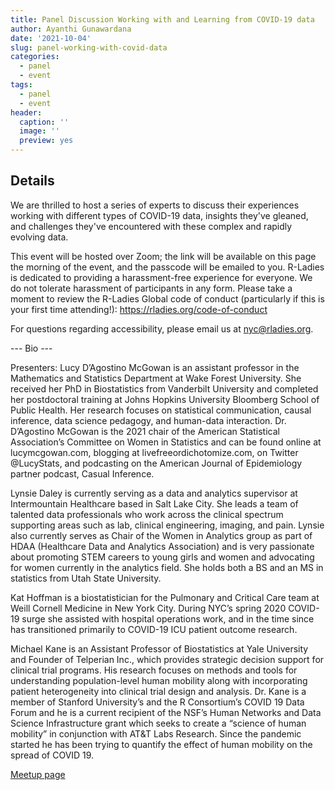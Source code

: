 ```yaml
---
title: Panel Discussion Working with and Learning from COVID-19 data
author: Ayanthi Gunawardana
date: '2021-10-04'
slug: panel-working-with-covid-data
categories:
  - panel
  - event
tags:
  - panel
  - event
header:
  caption: ''
  image: ''
  preview: yes
---
```


## Details

We are thrilled to host a series of experts to discuss their experiences working with different types of COVID-19 data, insights they've gleaned, and challenges they've encountered with these complex and rapidly evolving data.

This event will be hosted over Zoom; the link will be available on this page the morning of the event, and the passcode will be emailed to you.
R-Ladies is dedicated to providing a harassment-free experience for everyone. We do not tolerate harassment of participants in any form. Please take a moment to review the R-Ladies Global code of conduct (particularly if this is your first time attending!): https://rladies.org/code-of-conduct

For questions regarding accessibility, please email us at nyc@rladies.org.


--- Bio ---

Presenters:
Lucy D’Agostino McGowan is an assistant professor in the Mathematics and Statistics Department at Wake Forest University. She received her PhD in Biostatistics from Vanderbilt University and completed her postdoctoral training at Johns Hopkins University Bloomberg School of Public Health. Her research focuses on statistical communication, causal inference, data science pedagogy, and human-data interaction. Dr. D’Agostino McGowan is the 2021 chair of the American Statistical Association’s Committee on Women in Statistics and can be found online at lucymcgowan.com, blogging at livefreeordichotomize.com, on Twitter @LucyStats, and podcasting on the American Journal of Epidemiology partner podcast, Casual Inference.

Lynsie Daley is currently serving as a data and analytics supervisor at Intermountain Healthcare based in Salt Lake City. She leads a team of talented data professionals who work across the clinical spectrum supporting areas such as lab, clinical engineering, imaging, and pain. Lynsie also currently serves as Chair of the Women in Analytics group as part of HDAA (Healthcare Data and Analytics Association) and is very passionate about promoting STEM careers to young girls and women and advocating for women currently in the analytics field. She holds both a BS and an MS in statistics from Utah State University.

Kat Hoffman is a biostatistician for the Pulmonary and Critical Care team at Weill Cornell Medicine in New York City. During NYC’s spring 2020 COVID-19 surge she assisted with hospital operations work, and in the time since has transitioned primarily to COVID-19 ICU patient outcome research.

Michael Kane is an Assistant Professor of Biostatistics at Yale University and Founder of Telperian Inc., which provides strategic decision support for clinical trial programs. His research focuses on methods and tools for understanding population-level human mobility along with incorporating patient heterogeneity into clinical trial design and analysis. Dr. Kane is a member of Stanford University’s and the R Consortium’s COVID 19 Data Forum and he is a current recipient of the NSF’s Human Networks and Data Science Infrastructure grant which seeks to create a “science of human mobility” in conjunction with AT&T Labs Research. Since the pandemic started he has been trying to quantify the effect of human mobility on the spread of COVID 19.

[Meetup page](https://www.meetup.com/rladies-newyork/events/281092447/)
